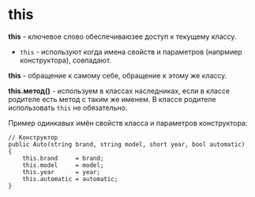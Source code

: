 # this
**this** - ключевое слово обеспечиваюзее доступ к текущему классу.

* `this` - используют когда имена свойств и параметров (напрмиер конструктора), совпадают.

**this** - обращение к самому себе, обращение к этому же классу.

**this.метод()** - используем в классах наследниках, если в классе родителе есть метод с таким же именем. В классе родителе использовать `this` не обязательно.

Пример одинкавых имён свойств класса и параметров конструктора:

    // Конструктор
    public Auto(string brand, string model, short year, bool automatic)
    {
        this.brand     = brand;
        this.model     = model;
        this.year      = year;
        this.automatic = automatic;
    }